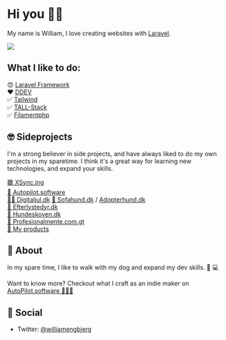 # Hi you 👋🏼

My name is William, I love creating websites with [Laravel](https://github.com/laravel).


![](https://github-readme-stats.vercel.app/api?username=williamengbjerg&theme=dark&show_icons=true&count_private=true)


## What I like to do: 

😍 [Laravel Framework](https://github.com/laravel) <br>
❤️ [DDEV](https://www.ddev.com/) <br>
✅ [Tailwind](https://github.com/tailwindlabs) <br>
✅ [TALL-Stack](https://tallstack.dev) <br>
✅ [Filamentphp](https://filamentphp.com) <br>



## 🤓 Sideprojects 

I'm a strong believer in side projects, and have always liked to do my own projects in my sparetime. I think it's a great way for learning new technologies, and expand your skills.


[🟩 XSync.ing](https://xsync.ing/) <br>
[🚀 Autopilot.software](https://autopilot.software) <br>
[🎅🏻 Digitaljul.dk](https://digitaljul.dk)
[🐶 Sofahund.dk](https://sofahund.dk) / [Adopterhund.dk](https://adopterhund.dk) <br>
[🚨 Efterlystedyr.dk](https://efterlystedyr.dk) <br>
[🌳 Hundeskoven.dk](https://hundeskoven.dk) <br>
[🧠 Profesionalmente.com.gt](https://profesionalmente.com.gt) <br>
[🛒 My products](https://webmodk.gumroad.com/) <br>



## 🥷 About

In my spare time, I like to walk with my dog and expand my dev skills. 🐶 💻

Want to know more? Checkout what I craft as an indie maker on [AutoPilot.software 🧑🏻‍💻](https://autopilot.software) 


## 🍺 Social

- Twitter: [@williamengbjerg](https://twitter.com/williamengbjerg)
